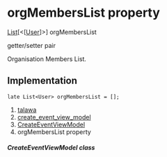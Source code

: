 
<div>

# orgMembersList property

</div>


[List](https://api.flutter.dev/flutter/dart-core/List-class.html)[\<[[User](../../models_user_user_info/User-class.html)]\>]
orgMembersList


getter/setter pair




Organisation Members List.



## Implementation

``` language-dart
late List<User> orgMembersList = [];
```







1.  [talawa](../../index.html)
2.  [create_event_view_model](../../view_model_after_auth_view_models_event_view_models_create_event_view_model/)
3.  [CreateEventViewModel](../../view_model_after_auth_view_models_event_view_models_create_event_view_model/CreateEventViewModel-class.html)
4.  orgMembersList property

##### CreateEventViewModel class







